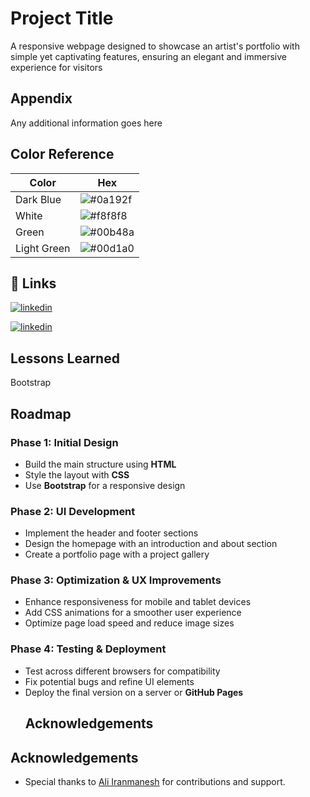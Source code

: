 
# Project Title

A responsive webpage designed to showcase an artist's portfolio with simple yet captivating features, ensuring an elegant and immersive experience for visitors


## Appendix

Any additional information goes here

## Color Reference

| Color             | Hex                                                                |
| ----------------- | ------------------------------------------------------------------ |
| Dark Blue     | ![#0a192f](https://img.shields.io/badge/-%230a192f?style=flat-square&logoColor=white&color=0a192f) | `#0a192f`    |
| White         | ![#f8f8f8](https://img.shields.io/badge/-%23f8f8f8?style=flat-square&logoColor=black&color=f8f8f8) | `#f8f8f8`    |
| Green         | ![#00b48a](https://img.shields.io/badge/-%2300b48a?style=flat-square&logoColor=white&color=00b48a) | `#00b48a`    |
| Light Green   | ![#00d1a0](https://img.shields.io/badge/-%2300d1a0?style=flat-square&logoColor=white&color=00d1a0) | `#00d1a0`    |


## 🔗 Links

[![linkedin](https://img.shields.io/badge/linkedin-0A66C2?style=for-the-badge&logo=linkedin&logoColor=white)](https://www.linkedin.com/in/iranmanesh999)

[![linkedin](https://img.shields.io/badge/linkedin-0A66C2?style=for-the-badge&logo=linkedin&logoColor=white)](www.linkedin.com/in/arman97z)


## Lessons Learned
Bootstrap


## Roadmap
### Phase 1: Initial Design
- Build the main structure using **HTML**
- Style the layout with **CSS**
- Use **Bootstrap** for a responsive design

### Phase 2: UI Development
- Implement the header and footer sections
- Design the homepage with an introduction and about section
- Create a portfolio page with a project gallery

### Phase 3: Optimization & UX Improvements
- Enhance responsiveness for mobile and tablet devices
- Add CSS animations for a smoother user experience
- Optimize page load speed and reduce image sizes

### Phase 4: Testing & Deployment
- Test across different browsers for compatibility
- Fix potential bugs and refine UI elements
- Deploy the final version on a server or **GitHub Pages**
  ## Acknowledgements

## Acknowledgements
- Special thanks to [Ali Iranmanesh](https://github.com/Aliiranmanesh) for contributions and support.
